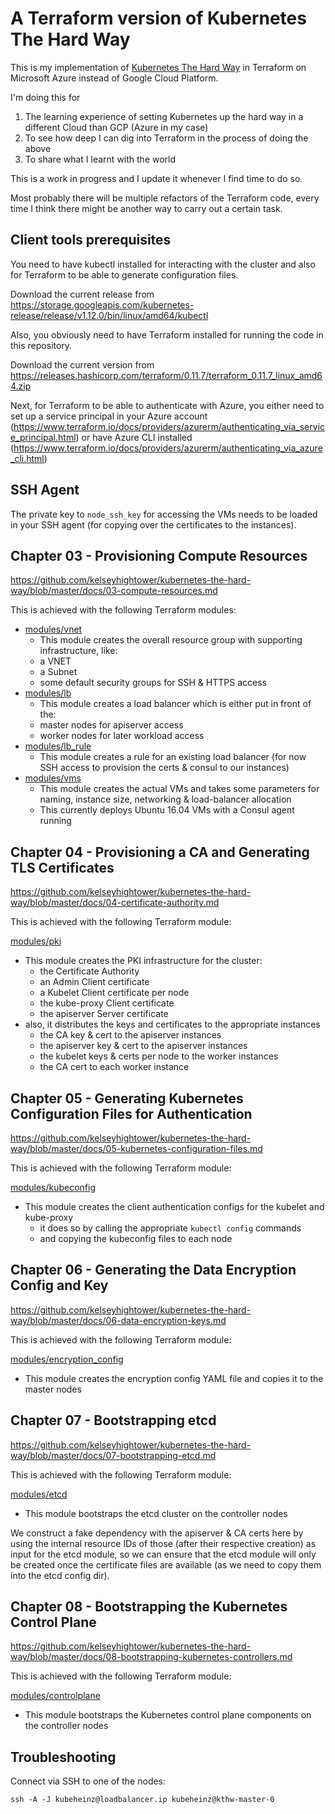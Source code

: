 # A Terraform version of Kubernetes The Hard Way

This is my implementation of [Kubernetes The Hard Way](https://github.com/kelseyhightower/kubernetes-the-hard-way) in Terraform on Microsoft Azure instead of Google Cloud Platform.

I'm doing this for 

1. The learning experience of setting Kubernetes up the hard way in a different Cloud than GCP (Azure in my case)
2. To see how deep I can dig into Terraform in the process of doing the above
3. To share what I learnt with the world

This is a work in progress and I update it whenever I find time to do so.

Most probably there will be multiple refactors of the Terraform code, every time I think there might be another way to carry out a certain task.

## Client tools prerequisites

You need to have kubectl installed for interacting with the cluster and also for Terraform to be able to generate configuration files.

Download the current release from https://storage.googleapis.com/kubernetes-release/release/v1.12.0/bin/linux/amd64/kubectl

Also, you obviously need to have Terraform installed for running the code in this repository.

Download the current version from https://releases.hashicorp.com/terraform/0.11.7/terraform_0.11.7_linux_amd64.zip

Next, for Terraform to be able to authenticate with Azure, you either need to set up a service principal in your Azure account (https://www.terraform.io/docs/providers/azurerm/authenticating_via_service_principal.html) or have Azure CLI installed (https://www.terraform.io/docs/providers/azurerm/authenticating_via_azure_cli.html)

## SSH Agent

The private key to `node_ssh_key` for accessing the VMs needs to be loaded in your SSH agent (for copying over the certificates to the instances).



## Chapter 03 - Provisioning Compute Resources

https://github.com/kelseyhightower/kubernetes-the-hard-way/blob/master/docs/03-compute-resources.md

This is achieved with the following Terraform modules:

- [modules/vnet](modules/vnet)
  - This module creates the overall resource group with supporting infrastructure, like:
  - a VNET
  - a Subnet
  - some default security groups for SSH & HTTPS access
- [modules/lb](modules/lb)
  - This module creates a load balancer which is either put in front of the: 
  - master nodes for apiserver access
  - worker nodes for later workload access
- [modules/lb_rule](modules/lb_rule)
  - This module creates a rule for an existing load balancer (for now SSH access to provision the certs & consul to our instances)
- [modules/vms](modules/vms)
  - This module creates the actual VMs and takes some parameters for naming, instance size, networking & load-balancer allocation
  - This currently deploys Ubuntu 16.04 VMs with a Consul agent running

## Chapter 04 - Provisioning a CA and Generating TLS Certificates

https://github.com/kelseyhightower/kubernetes-the-hard-way/blob/master/docs/04-certificate-authority.md

This is achieved with the following Terraform module:

[modules/pki](modules/pki)

- This module creates the PKI infrastructure for the cluster:
  - the Certificate Authority
  - an Admin Client certificate
  - a Kubelet Client certificate per node
  - the kube-proxy Client certificate
  - the apiserver Server certificate
- also, it distributes the keys and certificates to the appropriate instances
  - the CA key & cert to the apiserver instances
  - the apiserver key & cert to the apiserver instances
  - the kubelet keys & certs per node to the worker instances
  - the CA cert to each worker instance

## Chapter 05 - Generating Kubernetes Configuration Files for Authentication

https://github.com/kelseyhightower/kubernetes-the-hard-way/blob/master/docs/05-kubernetes-configuration-files.md

This is achieved with the following Terraform module:

[modules/kubeconfig](modules/kubeconfig)

- This module creates the client authentication configs for the kubelet and kube-proxy
  - it does so by calling the appropriate `kubectl config` commands 
  - and copying the kubeconfig files to each node

## Chapter 06 - Generating the Data Encryption Config and Key

https://github.com/kelseyhightower/kubernetes-the-hard-way/blob/master/docs/06-data-encryption-keys.md

This is achieved with the following Terraform module:

[modules/encryption_config](modules/encryption_config)

- This module creates the encryption config YAML file and copies it to the master nodes

## Chapter 07 - Bootstrapping etcd

https://github.com/kelseyhightower/kubernetes-the-hard-way/blob/master/docs/07-bootstrapping-etcd.md

This is achieved with the following Terraform module:

[modules/etcd](modules/etcd)

- This module bootstraps the etcd cluster on the controller nodes

We construct a fake dependency with the apiserver & CA certs here by using the internal resource IDs of those (after their respective creation) as input for the etcd module, so we can ensure that the etcd module will only be created once the certificate files are available (as we need to copy them into the etcd config dir).

## Chapter 08 - Bootstrapping the Kubernetes Control Plane

https://github.com/kelseyhightower/kubernetes-the-hard-way/blob/master/docs/08-bootstrapping-kubernetes-controllers.md

This is achieved with the following Terraform module:

[modules/controlplane](modules/controlplane)

- This module bootstraps the Kubernetes control plane components on the controller nodes


## Troubleshooting

Connect via SSH to one of the nodes:

```
ssh -A -J kubeheinz@loadbalancer.ip kubeheinz@kthw-master-0
```